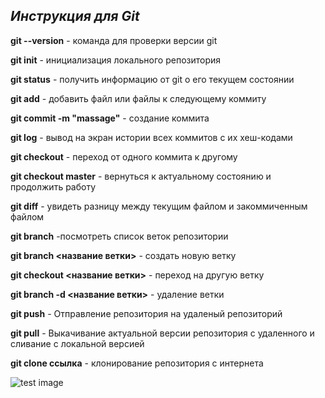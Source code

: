 ## _Инструкция для **Git**_

**git --version** - команда для проверки версии git

**git init** - инициализация локального репозитория

**git status** - получить информацию от git о его текущем состоянии

**git add** - добавить файл или файлы к следующему коммиту

**git commit -m "massage"** - создание коммита

**git log** - вывод на экран истории всех коммитов с их хеш-кодами

**git checkout** - переход от одного коммита к другому

**git checkout master** - вернуться к актуальному состоянию и продолжить работу

**git diff** - увидеть разницу между текущим файлом и закоммиченным файлом

**git branch** -посмотреть список веток репозитории

**git branch <название ветки>** - создать новую ветку

**git checkout <название ветки>** - переход на другую ветку 

**git branch -d <название ветки>** - удаление ветки

**git push** - Отправление репозитория на удаленый репозиторий

**git pull** - Выкачивание актуальной версии репозитория с удаленного и сливание с локальной версией

**git clone ссылка** - клонирование репозитория с интернета

![test image](IntroductionGit.png)